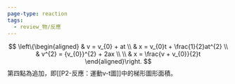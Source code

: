 ```yaml
---
page-type: reaction
tags:
  - review_物/反應
---
```

$$
\left\{\begin{aligned}
 & v = v_{0} + at \\
 & x = v_{0}t + \frac{1}{2}at^{2} \\
 & v^{2} = {v_{0}}^{2} + 2ax \\ \\
 & x = \frac{v + v_{0}}{2}t
\end{aligned}\right.
$$
第四點為追加，即[[P2-反應：運動v-t圖]]中的梯形圖形面積。